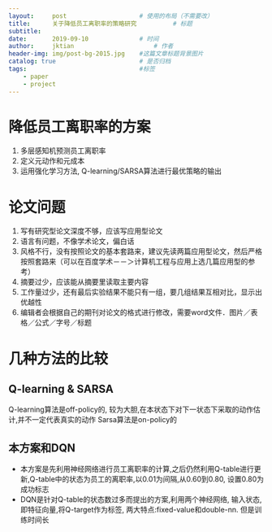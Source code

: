 ```yaml
---
layout:     post   				    # 使用的布局（不需要改）
title:      关于降低员工离职率的策略研究			# 标题 
subtitle:  	 
date:       2019-09-10				# 时间
author:     jktian 						# 作者
header-img: img/post-bg-2015.jpg 	#这篇文章标题背景图片
catalog: true 						# 是否归档
tags:								#标签
    - paper
    - project
---
```


# 降低员工离职率的方案
1. 多层感知机预测员工离职率
2. 定义元动作和元成本
2. 运用强化学习方法, Q-learning/SARSA算法进行最优策略的输出

# 论文问题
1. 写有研究型论文深度不够，应该写应用型论文
2. 语言有问题，不像学术论文，偏白话
3. 风格不行，没有按照论文的基本套路来，建议先读两篇应用型论文，然后严格按照套路来（可以在百度学术－－＞计算机工程与应用上选几篇应用型的参考）
4. 摘要过少，应该能从摘要里读取主要内容
5. 工作量过少，还有最后实验结果不能只有一组，要几组结果互相对比，显示出优越性
6. 编辑者会根据自己的期刊对论文的格式进行修改，需要word文件．图片／表格／公式／字号／标题

# 几种方法的比较
## Q-learning & SARSA
Q-learning算法是off-policy的, 较为大胆,在本状态下对下一状态下采取的动作估计,并不一定代表真实的动作
Sarsa算法是on-policy的
## 本方案和DQN
- 本方案是先利用神经网络进行员工离职率的计算,之后仍然利用Q-table进行更新,Q-table中的状态为员工的离职率,以0.01为间隔,从0.60到0.80, 设置0.80为成功标志
- DQN是针对Q-table的状态数过多而提出的方案,利用两个神经网络, 输入状态,即特征向量,将Q-target作为标签, 两大特点:fixed-value和double-nn. 但是训练时间长